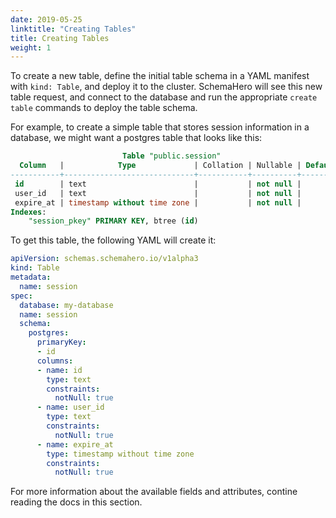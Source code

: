 ```yaml
---
date: 2019-05-25
linktitle: "Creating Tables"
title: Creating Tables
weight: 1
---
```


To create a new table, define the initial table schema in a YAML manifest with `kind: Table`, and deploy it to the cluster. SchemaHero will see this new table request, and connect to the database and run the appropriate `create table` commands to deploy the table schema.

For example, to create a simple table that stores session information in a database, we might want a postgres table that looks like this:

```sql
                         Table "public.session"
  Column   |            Type             | Collation | Nullable | Default
-----------+-----------------------------+-----------+----------+---------
 id        | text                        |           | not null |
 user_id   | text                        |           | not null |
 expire_at | timestamp without time zone |           | not null |
Indexes:
    "session_pkey" PRIMARY KEY, btree (id)
```

To get this table, the following YAML will create it:

```yaml
apiVersion: schemas.schemahero.io/v1alpha3
kind: Table
metadata:
  name: session
spec:
  database: my-database
  name: session
  schema:
    postgres:
      primaryKey:
      - id
      columns:
      - name: id
        type: text
        constraints:
          notNull: true
      - name: user_id
        type: text
        constraints:
          notNull: true
      - name: expire_at
        type: timestamp without time zone
        constraints:
          notNull: true
```

For more information about the available fields and attributes, contine reading the docs in this section.
